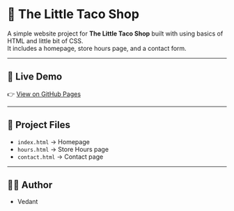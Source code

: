 # 🌮 The Little Taco Shop

A simple website project for **The Little Taco Shop** built with using basics of HTML and little bit of CSS.  
It includes a homepage, store hours page, and a contact form.

---

## 🚀 Live Demo
👉 [View on GitHub Pages](https://vedant671.github.io/little-taco-shop/)

---

## 📂 Project Files
- `index.html` → Homepage  
- `hours.html` → Store Hours page  
- `contact.html` → Contact page  

---

## 👨‍💻 Author
- Vedant
